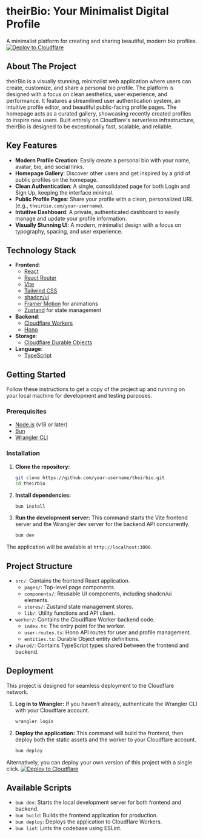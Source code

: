 # theirBio: Your Minimalist Digital Profile
A minimalist platform for creating and sharing beautiful, modern bio profiles.
[![Deploy to Cloudflare](https://deploy.workers.cloudflare.com/button)](https://deploy.workers.cloudflare.com/?url=https://github.com/syedwasiqbukhari-123/theirBio-generated-app-20250930-235153)
## About The Project
theirBio is a visually stunning, minimalist web application where users can create, customize, and share a personal bio profile. The platform is designed with a focus on clean aesthetics, user experience, and performance. It features a streamlined user authentication system, an intuitive profile editor, and beautiful public-facing profile pages. The homepage acts as a curated gallery, showcasing recently created profiles to inspire new users.
Built entirely on Cloudflare's serverless infrastructure, theirBio is designed to be exceptionally fast, scalable, and reliable.
## Key Features
- **Modern Profile Creation**: Easily create a personal bio with your name, avatar, bio, and social links.
- **Homepage Gallery**: Discover other users and get inspired by a grid of public profiles on the homepage.
- **Clean Authentication**: A single, consolidated page for both Login and Sign Up, keeping the interface minimal.
- **Public Profile Pages**: Share your profile with a clean, personalized URL (e.g., `theirbio.com/your-username`).
- **Intuitive Dashboard**: A private, authenticated dashboard to easily manage and update your profile information.
- **Visually Stunning UI**: A modern, minimalist design with a focus on typography, spacing, and user experience.
## Technology Stack
- **Frontend**:
  - [React](https://reactjs.org/)
  - [React Router](https://reactrouter.com/)
  - [Vite](https://vitejs.dev/)
  - [Tailwind CSS](https://tailwindcss.com/)
  - [shadcn/ui](https://ui.shadcn.com/)
  - [Framer Motion](https://www.framer.com/motion/) for animations
  - [Zustand](https://zustand-demo.pmnd.rs/) for state management
- **Backend**:
  - [Cloudflare Workers](https://workers.cloudflare.com/)
  - [Hono](https://hono.dev/)
- **Storage**:
  - [Cloudflare Durable Objects](https://developers.cloudflare.com/durable-objects/)
- **Language**:
  - [TypeScript](https://www.typescriptlang.org/)
## Getting Started
Follow these instructions to get a copy of the project up and running on your local machine for development and testing purposes.
### Prerequisites
- [Node.js](https://nodejs.org/) (v18 or later)
- [Bun](https://bun.sh/)
- [Wrangler CLI](https://developers.cloudflare.com/workers/wrangler/install-and-update/)
### Installation
1.  **Clone the repository:**
    ```sh
    git clone https://github.com/your-username/theirbio.git
    cd theirbio
    ```
2.  **Install dependencies:**
    ```sh
    bun install
    ```
3.  **Run the development server:**
    This command starts the Vite frontend server and the Wrangler dev server for the backend API concurrently.
    ```sh
    bun dev
    ```
The application will be available at `http://localhost:3000`.
## Project Structure
- `src/`: Contains the frontend React application.
  - `pages/`: Top-level page components.
  - `components/`: Reusable UI components, including shadcn/ui elements.
  - `stores/`: Zustand state management stores.
  - `lib/`: Utility functions and API client.
- `worker/`: Contains the Cloudflare Worker backend code.
  - `index.ts`: The entry point for the worker.
  - `user-routes.ts`: Hono API routes for user and profile management.
  - `entities.ts`: Durable Object entity definitions.
- `shared/`: Contains TypeScript types shared between the frontend and backend.
## Deployment
This project is designed for seamless deployment to the Cloudflare network.
1.  **Log in to Wrangler:**
    If you haven't already, authenticate the Wrangler CLI with your Cloudflare account.
    ```sh
    wrangler login
    ```
2.  **Deploy the application:**
    This command will build the frontend, then deploy both the static assets and the worker to your Cloudflare account.
    ```sh
    bun deploy
    ```
Alternatively, you can deploy your own version of this project with a single click.
[![Deploy to Cloudflare](https://deploy.workers.cloudflare.com/button)](https://deploy.workers.cloudflare.com/?url=https://github.com/syedwasiqbukhari-123/theirBio-generated-app-20250930-235153)
## Available Scripts
- `bun dev`: Starts the local development server for both frontend and backend.
- `bun build`: Builds the frontend application for production.
- `bun deploy`: Deploys the application to Cloudflare Workers.
- `bun lint`: Lints the codebase using ESLint.